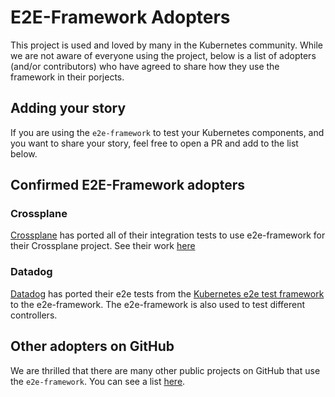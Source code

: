 # E2E-Framework Adopters

This project is used and loved by many in the Kubernetes community. 
While we are not aware of everyone using the project, below is a list of adopters (and/or contributors) who have
agreed to share how they use the framework in their porjects.

## Adding your story

If you are using the `e2e-framework` to test your Kubernetes components, and you want to share your story, feel free to open a PR and add to the list below.

## Confirmed E2E-Framework adopters

### Crossplane
[Crossplane](https://github.com/crossplane/crossplane) has ported all of their integration tests to use e2e-framework for their Crossplane project.
See their work [here](https://github.com/crossplane/crossplane/pull/4187)

### Datadog
[Datadog](https://github.com/DataDog/) has ported their e2e tests from the [Kubernetes e2e test framework](https://github.com/kubernetes/kubernetes/tree/master/test/e2e/framework) to the e2e-framework. The e2e-framework is also used to test different controllers.

## Other adopters on GitHub
We are thrilled that there are many other public projects on GitHub that use the `e2e-framework`. 
You can see a list [here](https://github.com/search?type=code&q=lang%3Ago++NOT+repo%3Akubernetes-sigs%2Fe2e-framework+NOT+is%3Afork+%22sigs.k8s.io%2Fe2e-framework%22&p=2).
